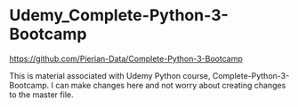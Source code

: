 # Udemy_Complete-Python-3-Bootcamp
https://github.com/Pierian-Data/Complete-Python-3-Bootcamp

This is material associated with Udemy Python course, Complete-Python-3-Bootcamp. 
I can make changes here and not worry about creating changes to the master file. 
